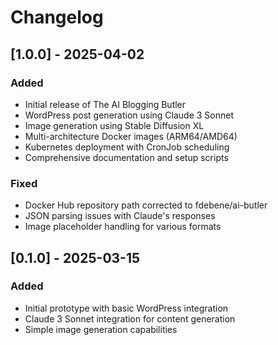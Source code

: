 # Changelog

## [1.0.0] - 2025-04-02

### Added
- Initial release of The AI Blogging Butler
- WordPress post generation using Claude 3 Sonnet
- Image generation using Stable Diffusion XL
- Multi-architecture Docker images (ARM64/AMD64)
- Kubernetes deployment with CronJob scheduling
- Comprehensive documentation and setup scripts

### Fixed
- Docker Hub repository path corrected to fdebene/ai-butler
- JSON parsing issues with Claude's responses
- Image placeholder handling for various formats

## [0.1.0] - 2025-03-15

### Added
- Initial prototype with basic WordPress integration
- Claude 3 Sonnet integration for content generation
- Simple image generation capabilities

